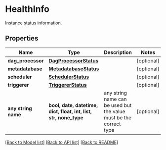 # HealthInfo

Instance status information.

## Properties
Name | Type | Description | Notes
------------ | ------------- | ------------- | -------------
**dag_processor** | [**DagProcessorStatus**](DagProcessorStatus.md) |  | [optional] 
**metadatabase** | [**MetadatabaseStatus**](MetadatabaseStatus.md) |  | [optional] 
**scheduler** | [**SchedulerStatus**](SchedulerStatus.md) |  | [optional] 
**triggerer** | [**TriggererStatus**](TriggererStatus.md) |  | [optional] 
**any string name** | **bool, date, datetime, dict, float, int, list, str, none_type** | any string name can be used but the value must be the correct type | [optional]

[[Back to Model list]](../README.md#documentation-for-models) [[Back to API list]](../README.md#documentation-for-api-endpoints) [[Back to README]](../README.md)


